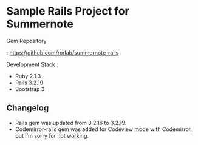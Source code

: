 # Sample Rails Project for Summernote

Gem Repository

: https://github.com/rorlab/summernote-rails

Development Stack :

* Ruby 2.1.3
* Rails 3.2.19
* Bootstrap 3

## Changelog


* Rails gem was updated from 3.2.16 to 3.2.19.
* Codemirror-rails gem was added for Codeview mode with Codemirror, but I'm sorry for not working.
